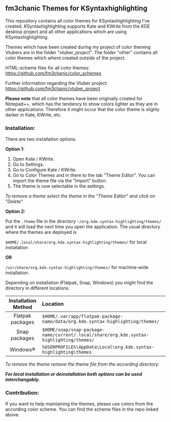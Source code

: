 ## fm3chanic Themes for KSyntaxhighlighting

This repository contains all color themes for KSyntaxhighlighting I've created. 
KSyntaxhighlighting supports Kate and KWrite from the KDE desktop project and all other applications which are using KSyntaxhighlighting.

Themes which have been created during my project of color theming Vtubers are in the folder "vtuber_project". The folder "other" contains all color themes which where created outside of the project.

HTML-scheme files for all color themes: https://github.com/fm3chanic/color_schemes

Further information regarding the Vtuber project: https://github.com/fm3chanic/vtuber_project

**Please note** that all color themes have been originally created for Notepad++, which has the tendency to show colors lighter as they are in other applications. Therefore it might occur that the color theme is slighly darker in Kate, KWrite, etc.

### Installation:

There are two installation options.

**Option 1:**

1. Open Kate / KWrite.
2. Go to Settings.
3. Go to Configure Kate / KWrite.
4. Go to Color Themes and in there to the tab "Theme Editor". You can import the theme file via the "Import" button.
5. The theme is now selectable in the settings.

*To remove a theme select the theme in the "Theme Editor" and click on "Delete"*

**Option 2:**

Put the `.theme` file in the directory `~/org.kde.syntax-highlighting/themes/` and it will load the next time you open the application.
The usual directory where the themes are deployed is

`$HOME/.local/share/org.kde.syntax-highlighting/themes/` for local installation

**OR**

`/usr/share/org.kde.syntax-highlighting/themes/` for machine-wide installation.

Depending on installation (Flatpak, Snap, Windows) you might find the directory in different locations.

|Installation Method|Location|
|:---:|:---|
|Flatpak packages|`$HOME/.var/app/flatpak-package-name/data/org.kde.syntax-highlighting/themes/`|
|Snap packages|`$HOME/snap/snap-package-name/current/.local/share/org.kde.syntax-highlighting/themes/`|
|Windows®|`%USERPROFILE%\AppData\Local\org.kde.syntax-highlighting\themes`|

*To remove the theme remove the theme file from the according directory.*

***For local installation or deinstallation both options can be used interchangably.***

### Contribution:

If you want to help maintaining the themes, please use colors from the according color scheme. You can find the scheme files in the repo linked above.